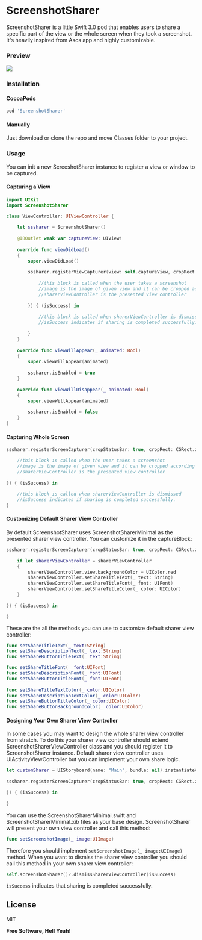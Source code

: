 # ScreenshotSharer
ScreenshotSharer is a little Swift 3.0 pod that enables users to share a specific part of the view or the whole screen when they took a screenshot. It's heavily inspired from Asos app and highly customizable. 

### Preview
![](https://github.com/yagiz/ScreenshotSharer/blob/master/screenshots/preview.gif?raw=true)

### Installation

#### CocoaPods
```sh
pod 'ScreenshotSharer'
```
#### Manually
Just download or clone the repo and move Classes folder to your project.

### Usage
You can init a new ScreeshotSharer instance to register a view or window to be captured. 

#### Capturing a View
```swift
import UIKit
import ScreenshotSharer

class ViewController: UIViewController {
    
    let sssharer = ScreenshotSharer()
    
    @IBOutlet weak var captureView: UIView!
    
    override func viewDidLoad()
    {
        super.viewDidLoad()
        
        sssharer.registerViewCapturer(view: self.captureView, cropRect: CGRect.zero, captureBlock: { (image, screenshotSharerViewController) in
        
            //this block is called when the user takes a screenshot
            //image is the image of given view and it can be cropped according to cropRect.
            //sharerViewController is the presented view controller
            
        }) { (isSuccess) in
            
            //this block is called when sharerViewController is dismissed
            //isSuccess indicates if sharing is completed successfully.
            
        }
    }
    
    override func viewWillAppear(_ animated: Bool)
    {
        super.viewWillAppear(animated)
        
        sssharer.isEnabled = true
    }
    
    override func viewWillDisappear(_ animated: Bool)
    {
        super.viewWillAppear(animated)
        
        sssharer.isEnabled = false
    }
}
```

#### Capturing Whole Screen
```swift
sssharer.registerScreenCapturer(cropStatusBar: true, cropRect: CGRect.zero, captureBlock: { (image, screenshotSharerViewController) in

    //this block is called when the user takes a screenshot
    //image is the image of given view and it can be cropped according to cropRect.
    //sharerViewController is the presented view controller
    
}) { (isSuccess) in
            
    //this block is called when sharerViewController is dismissed
    //isSuccess indicates if sharing is completed successfully.
}
```

#### Customizing Default Sharer View Controller 
By default ScreenshotSharer uses ScreenshotSharerMinimal as the presented sharer view controller. You can customize it in the captureBlock:
```swift
sssharer.registerScreenCapturer(cropStatusBar: true, cropRect: CGRect.zero, captureBlock: { (image, screenshotSharerViewController) in
            
    if let sharerViewController = sharerViewController
    {
        sharerViewController.view.backgroundColor = UIColor.red
        sharerViewController.setShareTitleText(_ text: String)
        sharerViewController.setShareTitleFont(_ font: UIFont)
        sharerViewController.setShareTitleColor(_ color: UIColor)
    }
    
}) { (isSuccess) in

}
```
These are the all the methods you can use to customize default sharer view controller:
```swift
func setShareTitleText(_ text:String)
func setShareDescriptionText(_ text:String)
func setShareButtonTitleText(_ text:String)

func setShareTitleFont(_ font:UIFont)
func setShareDescriptionFont(_ font:UIFont)
func setShareButtonTitleFont(_ font:UIFont)
    
func setShareTitleTextColor(_ color:UIColor)
func setShareDescriptionTextColor(_ color:UIColor)
func setShareButtonTitleColor(_ color:UIColor)
func setShareButtonBackgroundColor(_ color:UIColor)
```
#### Designing Your Own Sharer View Controller
In some cases you may want to design the whole sharer view controller from stratch. To do this your sharer view controller should extend ScreenshotSharerViewController class and you should register it to ScreenshotSharer instance. Default sharer view controller uses UIActivityViewController but you can implement your own share logic.
```swift
let customSharer = UIStoryboard(name: "Main", bundle: nil).instantiateViewController(withIdentifier: "CustomSharerViewController") as! CustomSharerViewController
        
sssharer.registerScreenCapturer(cropStatusBar: true, cropRect: CGRect.zero, sharerViewController: customSharer, captureBlock: { (image, customScreenshotSharerViewController) in

}) { (isSuccess) in
            
}
```
You can use the ScreenshotSharerMinimal.swift and ScreenshotSharerMinimal.xib files as your base design. ScreenshotSharer will present your own view controller and call this method:
```swift
func setScreenshotImage(_ image:UIImage)
```
Therefore you should implement ```setScreenshotImage(_ image:UIImage)``` method. When you want to dismiss the sharer view controller you should call this method in your own sharer view controller:
```swift
self.screenshotSharer()?.dismissSharerViewController(isSuccess)
```
```isSuccess``` indicates that sharing is completed successfully.

License
----
MIT

**Free Software, Hell Yeah!**